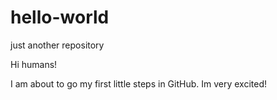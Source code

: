 # hello-world
just another repository

Hi humans!

I am about to go my first little steps in GitHub. Im very excited!
